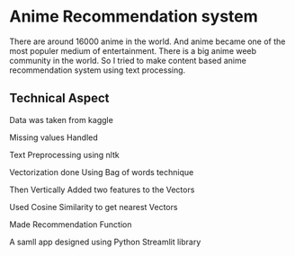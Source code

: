 
# Anime Recommendation system

There are around 16000 anime in the world. And anime became one of 
the most populer medium of entertainment. There is a big anime weeb
community in the world. So I tried to make content based anime 
recommendation system using text processing.

## Technical Aspect
Data was taken from kaggle

Missing values Handled

Text Preprocessing using nltk

Vectorization done Using Bag of words technique

Then Vertically Added two features to the Vectors

Used Cosine Similarity to get nearest Vectors

Made Recommendation Function

A samll app designed using Python Streamlit library

